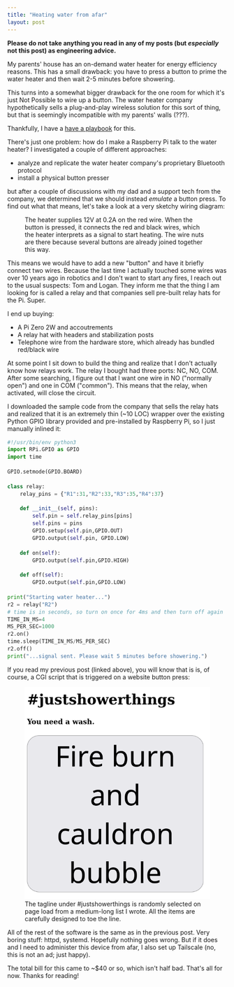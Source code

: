 ```yaml
---
title: "Heating water from afar"
layout: post
---
```


<b>Please do not take anything you read in any of my posts (but
<i>especially</i> not this post) as engineering advice.</b>

My parents' house has an on-demand water heater for energy efficiency reasons.
This has a small drawback: you have to press a button to prime the water heater
and then wait 2-5 minutes before showering.

This turns into a somewhat bigger drawback for the one room for which it's just
Not Possible to wire up a button. The water heater company hypothetically sells
a plug-and-play wireless solution for this sort of thing, but that is seemingly
incompatible with my parents' walls (???).

Thankfully, I have a [have a playbook](/blog/wakeonlan/) for this.

There's just one problem: how do I make a Raspberry Pi talk to the water
heater? I investigated a couple of different approaches:

* analyze and replicate the water heater company's proprietary Bluetooth
  protocol
* install a physical button presser

but after a couple of discussions with my dad and a support tech from the
company, we determined that we should instead *emulate* a button press. To find
out what that means, let's take a look at a very sketchy wiring diagram:

<figure>
<object type="image/svg+xml" data="/assets/img/heater-button.svg"></object>
<figcaption>The heater supplies 12V at 0.2A on the red wire. When the button is
pressed, it connects the red and black wires, which the heater interprets as a
signal to start heating. The wire nuts are there because several buttons are
already joined together this way.</figcaption>
</figure>

This means we would have to add a new "button" and have it briefly connect two
wires. Because the last time I actually touched some wires was over 10 years
ago in robotics and I don't want to start any fires, I reach out to the usual
suspects: Tom and Logan. They inform me that the thing I am looking for is
called a relay and that companies sell pre-built relay hats for the Pi. Super.

I end up buying:

* A Pi Zero 2W and accoutrements
* A relay hat with headers and stabilization posts
* Telephone wire from the hardware store, which already has bundled red/black
  wire

At some point I sit down to build the thing and realize that I don't actually
know how relays work. The relay I bought had three ports: NC, NO, COM. After
some searching, I figure out that I want one wire in NO ("normally open") and
one in COM ("common"). This means that the relay, when activated, will close
the circuit.

<figure>
<object type="image/svg+xml" data="/assets/img/heater-button-pi.svg"></object>
</figure>

I downloaded the sample code from the company that sells the relay hats and
realized that it is an extremely thin (~10 LOC) wrapper over the existing
Python GPIO library provided and pre-installed by Raspberry Pi, so I just
manually inlined it:

```python
#!/usr/bin/env python3
import RPi.GPIO as GPIO
import time

GPIO.setmode(GPIO.BOARD)

class relay:
    relay_pins = {"R1":31,"R2":33,"R3":35,"R4":37}

    def __init__(self, pins):
        self.pin = self.relay_pins[pins]
        self.pins = pins
        GPIO.setup(self.pin,GPIO.OUT)
        GPIO.output(self.pin, GPIO.LOW)

    def on(self):
        GPIO.output(self.pin,GPIO.HIGH)

    def off(self):
        GPIO.output(self.pin,GPIO.LOW)

print("Starting water heater...")
r2 = relay("R2")
# time is in seconds, so turn on once for 4ms and then turn off again
TIME_IN_MS=4
MS_PER_SEC=1000
r2.on()
time.sleep(TIME_IN_MS/MS_PER_SEC)
r2.off()
print("...signal sent. Please wait 5 minutes before showering.")
```

If you read my previous post (linked above), you will know that is is, of
course, a CGI script that is triggered on a website button press:

<figure>
<img src="/assets/img/heater-website.png" />
<figcaption>The tagline under #justshowerthings is randomly selected on page
load from a medium-long list I wrote. All the items are carefully designed to
toe the line.</figcaption>
</figure>

All of the rest of the software is the same as in the previous post. Very
boring stuff: httpd, systemd. Hopefully nothing goes wrong. But if it does and
I need to administer this device from afar, I also set up Tailscale (no, this
is not an ad; just happy).

The total bill for this came to ~$40 or so, which isn't half bad. That's all
for now. Thanks for reading!
